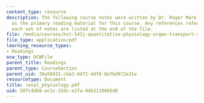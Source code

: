 ```yaml
---
content_type: resource
description: The following course notes were written by Dr. Roger Mark. These serve
  as the primary reading material for this course. Any references referred to within
  each set of notes are listed at the end of the file.
file: /media/courses/hst-542j-quantitative-physiology-organ-transport-systems-spring-2004/507c4db8ac1c32dce2fa0db3119865d0_renal_physiology.pdf
file_type: application/pdf
learning_resource_types:
- Readings
ocw_type: OCWFile
parent_title: Readings
parent_type: CourseSection
parent_uid: 39a50931-cbb3-6472-ddf0-8e7bd972e31e
resourcetype: Document
title: renal_physiology.pdf
uid: 507c4db8-ac1c-32dc-e2fa-0db3119865d0
---
```

